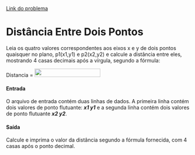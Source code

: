 [Link do problema](https://www.beecrowd.com.br/judge/problems/view/1015)
# Distância Entre Dois Pontos
Leia os quatro valores correspondentes aos eixos x e y de dois pontos quaisquer no plano, p1(x1,y1) e p2(x2,y2) e calcule a distância entre eles, mostrando 4 casas decimais após a vírgula, segundo a fórmula:

Distancia = <img alt="" src="https://resources.beecrowd.com.br/gallery/images/problems/UOJ_1015.png" style="width: 180px; height: 23px;">

#### Entrada
O arquivo de entrada contém duas linhas de dados. A primeira linha contém dois valores de ponto flutuante: ***x1 y1*** e a segunda linha contém dois valores de ponto flutuante ***x2 y2***.

#### Saída
Calcule e imprima o valor da distância segundo a fórmula fornecida, com 4 casas após o ponto decimal.